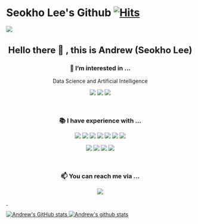# Seokho Lee's Github [![Hits](https://hits.seeyoufarm.com/api/count/incr/badge.svg?url=https%3A%2F%2Fgithub.com%2Fdltjrgh&count_bg=%2364A0D6&title_bg=%23555555&icon=&icon_color=%23E7E7E7&title=hits&edge_flat=false)](https://hits.seeyoufarm.com)

<img src="https://capsule-render.vercel.app/api?type=waving&color=auto&height=300&section=header&text=dltjrgh&fontSize=90" />

<h3 align="center" style="font-size: 1.5rem;">Hello there 👋 , this is Andrew (Seokho Lee)</h3>

<h3 align="center">🌱 I’m interested in ...</h3>
<p align="center">Data Science and Artificial Intelligence</p>
<p align="center">
  <img src="https://img.shields.io/badge/PyTorch-EE4C2C?style=flat-square&logo=PyTorch&logoColor=white"/>
  <img src="https://img.shields.io/badge/TensorFlow-FF6F00?style=flat-square&logo=TensorFlow&logoColor=white"/>
  <img src="https://img.shields.io/badge/R-276DC3?style=flat-square&logo=R&logoColor=white"/>
</p>

<div>&nbsp;</div>

<h3 align="center">📚 I have experience with ...</h3>
<p align="center">
  <img src="https://img.shields.io/badge/React-61DAFB?style=flat-square&logo=React&logoColor=white"/>
  <img src="https://img.shields.io/badge/Bootstrap-7952B3?style=flat-square&logo=Bootstrap&logoColor=white"/>
  <img src="https://img.shields.io/badge/Javascript-F7DF1E?style=flat-square&logo=Javascript&logoColor=white"/>
  <img src="https://img.shields.io/badge/Flask-000000?style=flat-square&logo=Flask&logoColor=white"/>
  <img src="https://img.shields.io/badge/MySQL-4479A1?style=flat-square&logo=MySQL&logoColor=white"/>
  <img src="https://img.shields.io/badge/Amazon_AWS-232F3E?style=flat-square&logo=Amazon-AWS&logoColor=white"/>
  <img src="https://img.shields.io/badge/Elastic_Stack-005571?style=flat-square&logo=Elastic-Stack&logoColor=white"/>
</p>
<p align="center">
  <img src="https://img.shields.io/badge/Git-000000?style=flat-square&logo=Git&logoColor=white"/>
  <img src="https://img.shields.io/badge/Gitkraken-1572B6?style=flat-square&logo=Gitkraken&logoColor=white"/>
  <img src="https://img.shields.io/badge/Docker-2496ED?style=flat-square&logo=Docker&logoColor=white"/>
  <img src="https://img.shields.io/badge/Slack-4A154B?style=flat-square&logo=Slack&logoColor=white"/>
</p>

<div>&nbsp;</div>

<h3 align="center">📫 You can reach me via ...</h3>
<p align="center">
<a href="mailto:andrewleebcs@gmail.com"><img src="https://img.shields.io/badge/Gmail-EA4335?style=flat-square&logo=Gmail&logoColor=white&link=mailto:andrewleebcs@gmail.com"/>
</p>

<div>&nbsp;</div>

![Andrew's GitHub stats](https://github-readme-stats.vercel.app/api?username=dltjrgh&&show_icons=true&theme=react)
[![Andrew's github stats](https://github-readme-stats.vercel.app/api/top-langs/?username=dltjrgh&show_icons=true&hide_border=true&layout=compact&theme=react)](https://github.com/dltjrgh)

